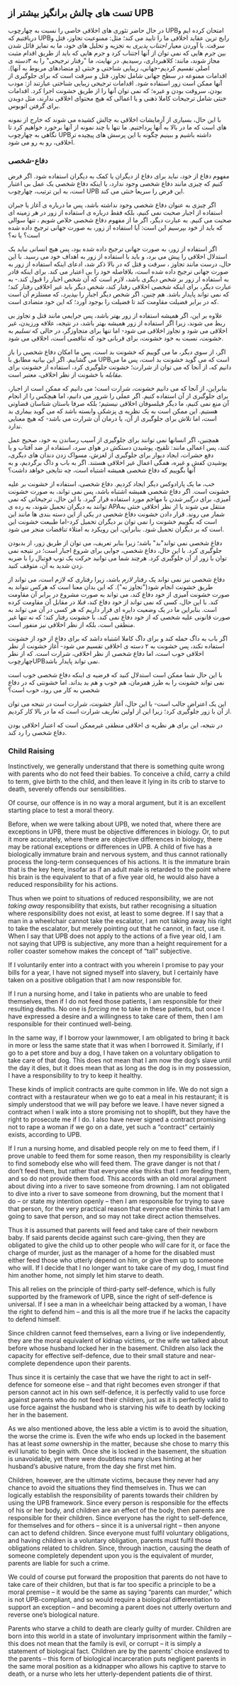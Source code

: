 ## تست های چالش برانگیز بیشتر از UPB

در حال حاضر تئوری های اخلاقی خاصی را نسبت به چهارچوب UPBامتحان کرده ایم و دریافتیم که UPBرایج ترین عقاید اخلاقی ما را تایید می کند؛ مثل: ممنوعیت تجاوز، قتل و سرقت. با آوردن معیار *اجتناب پذیری* به تجزیه و تحلیل های خود، ما به تمایز قائل شدن بین جرم هایی که نمی توان از آنها اجتناب کرد و جرم هایی که باید از طریق اقدام مثبت مجاز شوند، مانند: کلاهبرداری، رسیدیم. در نهایت، ما "رفتار ترجیحی" را به ۳دسته ی اصلی تقسیم کردیم-جهانی، زیبایی شناختی و خنثی (و متضادهای مربوط به آنها). اقدامات ممنوعه در سطح جهانی شامل تجاوز، قتل و سرقت است که برای جلوگیری از آنها ممکن است زور استفاده شود. اقدامات ترجیحی زیبایی شناختی عبارتند از: مودب بودن، سروقت بودن و غیره؛ که نمی توان آنها را از طریق خشونت اجرا کرد. اقدامات خنثی شامل ترجیحات کاملا ذهنی و یا اعمالی که هیچ محتوای اخلاقی ندارند، مثل دویدن برای گرفتن اتوبوس.

با این حال، بسیاری از آزمایشات اخلاقی به چالش کشیده می شوند که خارج از نمونه های است که ما در بالا به آنها پرداختیم. ما تنها با چند نمونه از آنها برخورد خواهیم کرد تا نگاهی به چهارچوب UPBداشته باشیم و ببینیم چگونه با این پرسش های پیچیده تر اخلاقی، رو به رو می شود.

### دفاع-شخصی

مفهوم دفاع از خود، نباید برای دفاع از دیگران یا کمک به دیگران استفاده شود. اگر فرض کنیم که چیزی مانند دفاع شخصی وجود ندارد، یا اینکه دفاع شخصی یک عمل بی اعتبار است، به این ترتیب، چهارچوب UPB این فرض را سریعا خنثی می کند.

اگر چیزی به عنوان دفاع شخصی وجود نداشته باشد، پس ما درباره ی آغاز یا جبران استفاده از اجبار صحبت نمی کنیم، بلکه فقط درباره ی استفاده از زور در هر زمینه ای صحبت می کنیم. به عبارت دیگر، اگر ما از مفهوم دفاع شخصی خلاص شویم ، تنها سوالی که باید از خود بپرسیم این است: آیا استفاده از زور، به صورت جهانی ترجیح داده شده است؟ یا نه؟

اگر استفاده از زور، به صورت جهانی ترجیح داده شده بود، پس هیچ انسانی نباید یک استدلال اخلاقی را پیش می برد، و باید با استفاده از زور به اهداف خود می رسید. با این حال، درست مانند تجاوز ، سرقت و قتل که در بالا ذکر شد، ادعای اینکه استفاده از زور به صورت جهانی ترجیح داده شده است، بلافاصله خود را بی اعتبار می کند. برای اینکه قادر به استفاده ار زور بر شخص دیگری باشد، لازم است که آن شخص اجبار را قبول کند.- به عبارت دیگر، برای اینکه شخصی اخلاقی رفتار کند، شخص دیگر باید غیر اخلاقی رفتار کند؛ که نمی تواند پایدار باشد. هم چنین، اگر شخص دیگر اجبار را *بپذیرد*، که مستلزم آن است که در برابر فضیلت مقاومت کند تا فضیلت را بوجود آورد؛ که این خود متضادی است.

علاوه بر این، اگر همیشه استفاده از زور بهتر باشد، پس جرایمی مانند قتل و تجاوز بی ربط می شوند، زیرا اگر استفاده از زور همیشه بهتر باشد، در نتیجه، علاقه ورزیدن، غیر اخلاقی می شود و تجاوز اخلاقی می شود- اما تنها برای متجاوزگر، در حالی که *تسلیم* به خشونت، نسبت به خود خشونت، برای قربانی خود که تناقضی است، اخلاقی می شود.

اگر، از سوی دیگر، ما می گوییم که خشونت بد است، پس ما امکان دفاع شخصی را باز می گشاییم. اگر این بیانیه مطابق با UPBاست که می گوید خشونت بد است، پس ما می دانیم که، از آنجا که می توان از شرارت؛ خشونت جلوگیری کرد، استفاده از خشونت برای *مقابله* با خشونت از نظر اخلاقی، معتبر است.

بنابراین، از آنجا که می دانیم خشونت، شرارت است؛ می دانیم که ممکن است از اجبار، برای جلوگیری از آن استفاده کنیم. اگر عملی را شرور می دانیم، اما هیچکس را از انجام آن منع نمی کنیم، ما دیگر فیلسوفان اخلاقی نیستیم؛ بلکه صرفا باستان شناسان قضاوتی هستیم. این ممکن است به  یک نظریه ی پزشکی وابسته باشد که می گوید بیماری بد است، اما تلاش برای جلوگیری از آن، یا درمان آن شرارت می باشد- که هیچ معنایی ندارد.

همچنین، اگر انسانها نمی توانند برای جلوگیری از آسیب رساندن به خود، صحیح عمل کنند، پس اعمالی مانند: تلقیح، پوشیدن دستکش در هوای سرد، استفاده از ضد آفتاب و یا دفع حشرات، ایجاد دیوار برای جلوگیری از لغزش، مسواک زدن دندان های دیگری، پوشیدن کفش و غیره، همگی اعمال غیر اخلاقی هستند. اگر به باب و داگ برگردیم، و به آنها بگوییم که دفاع شخصی همیشه اشتباه است، چه نتایجی خواهد داشت؟

خب، ما یک پارادوکس دیگر ایجاد کردیم. دفاع شخصی، استفاده از خشونت بر علیه خشونت است. اگر دفاع شخصی همیشه اشتباه باشد، پس نمی تواند، به صورت خشونت آمیزی، برای *درگیر شدن* با مهاجم مورد استفاده قرار گیرد. با این حال، ترجیحاتی که نمی توانند به دیگران تحمیل شوند، به رده ی APAمنتقل می شوند یا از نظر اخلاقی خنثی به شمار می روند. قرار دادن خشونت دفاع شخصی در یکی از این دسته بندی ها مانند این است که بگوییم خشونت را نمی توان بر دیگران تحمیل کرد-اما طبیعت خشونت این است که بر دیگران تحمیل *شود*. بنابراین، این رویکرد به امتلاء تناقضات منجر می شود.

دفاع شخصی نمی تواند"بد" باشد؛ زیرا بنابر تعریف، می توان از طریق زور، از بدبودن جلوگیری کرد. با این حال، دفاع شخصی، جوابی برای شروع اجبار است؛ در نتیجه نمی توان با زور از آن جلوگیری کرد. هرچند شما می توانید حرکت یک توپ فوتبال را با ضربه زدن شدید به آن، متوقف کنید.

دفاع شخصی نیز نمی تواند یک رفتار *لازم* باشد، زیرا رفتاری که لازم است، می تواند از طریق خشونت انجام شود("تجاوز نه"). که این بدان معنا است که هرکس نتواند به صورت خشونت آمیزی از خود دفاع کند، می تواند به صورت مشروع در برابر آن مقاومت کند. با این حال، کسی که نمی تواند از خود دفاع کند، *قبلا* در مقابل آن مقاومت کرده است. بنابراین ما در یک وضعیت دایره ای قرار داریم که هر کسی در آن می تواند به صورت قانونی علیه شخصی که از خود دفاع نمی کند، با خشونت رفتار کند؛ که نه تنها غیر منطقی است، بلکه از نظر اخلاقی نیز منفور است.

اگر باب به داگ حمله کند و برای داگ کاملا اشتباه داشد که برای دفاع از خود از خشونت استفاده نکند، پس خشونت به ۲ دسته ی اخلاقی تقسیم می شود- آغاز خشونت از نظر اخلاقی خوب است، اما دفاع شخصی از نظر اخلاقی، شرارت است. که از نظر چهارچوبUPBنمی تواند پایدار باشد.

با این حال شما ممکن است استدلال کنید که فرضیه ی اینکه دفاع شخصی خوب است نمی تواند خشونت را به طرز همزمان، هم خوب و هم بد بداند. اما خشونتی که در دفاع شخصی به کار می رود، خوب است؟

این یک اعتراض جالب است- با این حال، آغاز خشونت، شرارت است در نتیجه می توان از آن با زور جلوگیری کرد؛ زیرا این از اولین تعاریف شرارت است که ما در بالا کار کردیم.

در نتیجه، این برای هر نظریه ی اخلاقی منطقی غیرممکن است که اعتبار اخلاقی بودن دفاع شخصی را رد کند.

### Child Raising

Instinctively, we generally understand that there is something quite wrong with parents who do not feed their babies. To conceive a child, carry a child to term, give birth to the child, and then leave it lying in its crib to starve to death, severely offends our sensibilities.

Of course, our offence is in no way a moral argument, but it is an excellent starting place to test a moral theory.

Before, when we were talking about UPB, we noted that, where there are exceptions in UPB, there must be objective differences in biology. Or, to put it more accurately, where there are objective differences in biology, there may be rational exceptions or differences in UPB. A child of five has a biologically immature brain and nervous system, and thus cannot rationally process the long-term consequences of his actions. It is the immature brain that is the key here, insofar as if an adult male is retarded to the point where his brain is the equivalent to that of a five year old, he would also have a reduced responsibility for his actions.

Thus when we point to situations of reduced responsibility, we are not *taking away* responsibility that exists, but rather recognising a situation where responsibility does not exist, at least to some degree. If I say that a man in a wheelchair cannot take the escalator, I am not taking away his right to take the escalator, but merely pointing out that he cannot, in fact, use it. When I say that UPB does not apply to the actions of a five year old, I am not saying that UPB is subjective, any more than a height requirement for a roller coaster somehow makes the concept of “tall” subjective.

If I voluntarily enter into a contract with you wherein I promise to pay your bills for a year, I have not signed myself into slavery, but I certainly have taken on a positive obligation that I am now responsible for.

If I run a nursing home, and I take in patients who are unable to feed themselves, then if I do not feed those patients, I am responsible for their resulting deaths. No one is *forcing* me to take in these patients, but once I have expressed a desire and a willingness to take care of them, then I am responsible for their continued well-being.

In the same way, if I borrow your lawnmower, I am obligated to bring it back in more or less the same state that it was when I borrowed it. Similarly, if I go to a pet store and buy a dog, I have taken on a voluntary obligation to take care of that dog. This does not mean that I am now the dog’s slave until the day it dies, but it does mean that as long as the dog is in my possession, I have a responsibility to try to keep it healthy.

These kinds of implicit contracts are quite common in life. We do not sign a contract with a restaurateur when we go to eat a meal in his restaurant; it is simply understood that we will pay before we leave. I have never signed a contract when I walk into a store promising not to shoplift, but they have the right to prosecute me if I do. I also have never signed a contract promising not to rape a woman if we go on a date, yet such a “contract” certainly exists, according to UPB.

If I run a nursing home, and disabled people rely on me to feed them, if I prove unable to feed them for some reason, then my responsibility is clearly to find somebody else who will feed them. The grave danger is not that *I* don’t feed them, but rather that everyone else thinks that I *am* feeding them, and so do not provide them food. This accords with an old moral argument about diving into a river to save someone from drowning. I am not obligated to dive into a river to save someone from drowning, but the moment that I do – or state my intention openly – then I am responsible for trying to save that person, for the very practical reason that everyone else thinks that I am going to save that person, and so may not take direct action themselves.

Thus it is assumed that parents will feed and take care of their newborn baby. If said parents decide against such care-giving, then they are obligated to give the child up to other people who *will* care for it, or face the charge of murder, just as the manager of a home for the disabled must either feed those who utterly depend on him, or give them up to someone who will. If I decide that I no longer want to take care of my dog, I must find him another home, not simply let him starve to death.

This all relies on the principle of third-party self-defence, which is fully supported by the framework of UPB, since the right of self-defence is universal. If I see a man in a wheelchair being attacked by a woman, I have the right to defend him – and this is all the more true if he lacks the capacity to defend himself.

Since children cannot feed themselves, earn a living or live independently, they are the moral equivalent of kidnap victims, or the wife we talked about before whose husband locked her in the basement. Children also lack the capacity for effective self-defence, due to their small stature and near-complete dependence upon their parents.

Thus since it is certainly the case that we have the right to act in self-defence for someone else – and that right becomes even stronger if that person cannot act in his own self-defence, it is perfectly valid to use force against parents who do not feed their children, just as it is perfectly valid to use force against the husband who is starving his wife to death by locking her in the basement.

As we also mentioned above, the less able a victim is to avoid the situation, the worse the crime is. Even the wife who ends up locked in the basement has at least *some* ownership in the matter, because she chose to marry this evil lunatic to begin with. Once she is locked in the basement, the situation is unavoidable, yet there were doubtless many clues hinting at her husband’s abusive nature, from the day she first met him.

Children, however, are the ultimate victims, because they never had any chance to avoid the situations they find themselves in. Thus we can logically establish the responsibility of parents towards their children by using the UPB framework. Since every person is responsible for the effects of his or her body, and children are an effect of the body, then parents are responsible for their children. Since everyone has the right to self-defence, for themselves and for others – since it is a universal right – then anyone can act to defend children. Since everyone must fulfil voluntary obligations, and having children is a voluntary obligation, parents must fulfil those obligations related to children. Since, through inaction, causing the death of someone completely dependent upon you is the equivalent of murder, parents are liable for such a crime.

We could of course put forward the proposition that parents do not have to take care of their children, but that is far too specific a principle to be a moral premise – it would be the same as saying “parents can murder,” which is not UPB-compliant, and so would require a biological differentiation to support an exception – and becoming a parent does not utterly overturn and reverse one’s biological nature.

Parents who starve a child to death are clearly guilty of murder. Children are born into this world in a state of involuntary imprisonment within the family – this does not mean that the family is evil, or corrupt – it is simply a statement of biological fact. Children are by the parents’ choice enslaved to the parents – this form of biological incarceration puts negligent parents in the same moral position as a kidnapper who allows his captive to starve to death, or a nurse who lets her utterly-dependent patients die of thirst.
